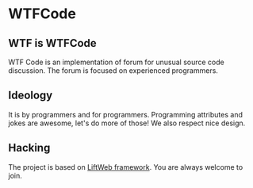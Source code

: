 WTFCode
=======

WTF is WTFCode
--------------

WTF Code is an implementation of forum for unusual source code
discussion. The forum is focused on experienced programmers.

Ideology
--------

It is by programmers and for programmers. Programming attributes and
jokes are awesome, let's do more of those! We also respect nice
design.

Hacking
-------

The project is based on [LiftWeb framework](http://liftweb.net/). You
are always welcome to join.



